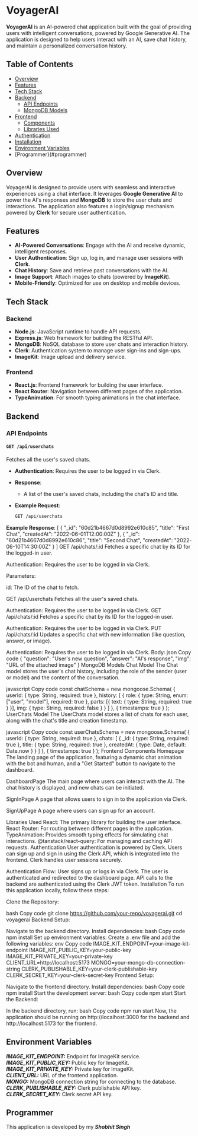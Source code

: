 # VoyagerAI

**VoyagerAI** is an AI-powered chat application built with the goal of providing users with intelligent conversations, powered by Google Generative AI. The application is designed to help users interact with an AI, save chat history, and maintain a personalized conversation history.

## Table of Contents
- [Overview](#overview)
- [Features](#features)
- [Tech Stack](#tech-stack)
- [Backend](#backend)
  - [API Endpoints](#api-endpoints)
  - [MongoDB Models](#mongodb-models)
- [Frontend](#frontend)
  - [Components](#components)
  - [Libraries Used](#libraries-used)
- [Authentication](#authentication)
- [Installation](#installation)
- [Environment Variables](#environment-variables)
- [Programmer}(#programmer)

## Overview

VoyagerAI is designed to provide users with seamless and interactive experiences using a chat interface. It leverages **Google Generative AI** to power the AI's responses and **MongoDB** to store the user chats and interactions. The application also features a login/signup mechanism powered by **Clerk** for secure user authentication.

## Features
- **AI-Powered Conversations**: Engage with the AI and receive dynamic, intelligent responses.
- **User Authentication**: Sign up, log in, and manage user sessions with **Clerk**.
- **Chat History**: Save and retrieve past conversations with the AI.
- **Image Support**: Attach images to chats (powered by **ImageKit**).
- **Mobile-Friendly**: Optimized for use on desktop and mobile devices.
  
## Tech Stack

### Backend
- **Node.js**: JavaScript runtime to handle API requests.
- **Express.js**: Web framework for building the RESTful API.
- **MongoDB**: NoSQL database to store user chats and interaction history.
- **Clerk**: Authentication system to manage user sign-ins and sign-ups.
- **ImageKit**: Image upload and delivery service.

### Frontend
- **React.js**: Frontend framework for building the user interface.
- **React Router**: Navigation between different pages of the application.
- **TypeAnimation**: For smooth typing animations in the chat interface.
  
## Backend

### API Endpoints

#### `GET /api/userchats`
Fetches all the user's saved chats.

- **Authentication**: Requires the user to be logged in via Clerk.
- **Response**: 
  - A list of the user's saved chats, including the chat's ID and title.
  
- **Example Request**:
  ```bash
  GET /api/userchats
**Example Response**:
[
  {
    "_id": "60d21b4667d0d8992e610c85",
    "title": "First Chat",
    "createdAt": "2022-06-01T12:00:00Z"
  },
  {
    "_id": "60d21b4667d0d8992e610c86",
    "title": "Second Chat",
    "createdAt": "2022-06-10T14:30:00Z"
  }
]
GET /api/chats/:id
Fetches a specific chat by its ID for the logged-in user.

Authentication: Requires the user to be logged in via Clerk.

Parameters:

id: The ID of the chat to fetch.

GET /api/userchats
Fetches all the user's saved chats.

Authentication: Requires the user to be logged in via Clerk.
GET /api/chats/:id
Fetches a specific chat by its ID for the logged-in user.

Authentication: Requires the user to be logged in via Clerk.
PUT /api/chats/:id
Updates a specific chat with new information (like question, answer, or image).

Authentication: Requires the user to be logged in via Clerk.
Body:
json
Copy code
{
  "question": "User's new question",
  "answer": "AI's response",
  "img": "URL of the attached image"
}
MongoDB Models
Chat Model
The Chat model stores the user's chat history, including the role of the sender (user or model) and the content of the conversation.

javascript
Copy code
const chatSchema = new mongoose.Schema(
  {
    userId: { type: String, required: true },
    history: [
      {
        role: { type: String, enum: ["user", "model"], required: true },
        parts: [{ text: { type: String, required: true } }],
        img: { type: String, required: false }
      }
    ]
  },
  { timestamps: true }
);
UserChats Model
The UserChats model stores a list of chats for each user, along with the chat's title and creation timestamp.

javascript
Copy code
const userChatsSchema = new mongoose.Schema(
  {
    userId: { type: String, required: true },
    chats: [
      {
        _id: { type: String, required: true },
        title: { type: String, required: true },
        createdAt: { type: Date, default: Date.now }
      }
    ]
  },
  { timestamps: true }
);
Frontend
Components
Homepage
The landing page of the application, featuring a dynamic chat animation with the bot and human, and a "Get Started" button to navigate to the dashboard.

DashboardPage
The main page where users can interact with the AI. The chat history is displayed, and new chats can be initiated.

SignInPage
A page that allows users to sign in to the application via Clerk.

SignUpPage
A page where users can sign up for an account.

Libraries Used
React: The primary library for building the user interface.
React Router: For routing between different pages in the application.
TypeAnimation: Provides smooth typing effects for simulating chat interactions.
@tanstack/react-query: For managing and caching API requests.
Authentication
User authentication is powered by Clerk. Users can sign up and sign in using the Clerk API, which is integrated into the frontend. Clerk handles user sessions securely.

Authentication Flow:
User signs up or logs in via Clerk.
The user is authenticated and redirected to the dashboard page.
API calls to the backend are authenticated using the Clerk JWT token.
Installation
To run this application locally, follow these steps:

Clone the Repository:

bash
Copy code
git clone https://github.com/your-repo/voyagerai.git
cd voyagerai
Backend Setup:

Navigate to the backend directory.
Install dependencies:
bash
Copy code
npm install
Set up environment variables: Create a .env file and add the following variables:
env
Copy code
IMAGE_KIT_ENDPOINT=your-image-kit-endpoint
IMAGE_KIT_PUBLIC_KEY=your-public-key
IMAGE_KIT_PRIVATE_KEY=your-private-key
CLIENT_URL=http://localhost:5173
MONGO=your-mongo-db-connection-string
CLERK_PUBLISHABLE_KEY=your-clerk-publishable-key
CLERK_SECRET_KEY=your-clerk-secret-key
Frontend Setup:

Navigate to the frontend directory.
Install dependencies:
bash
Copy code
npm install
Start the development server:
bash
Copy code
npm start
Start the Backend:

In the backend directory, run:
bash
Copy code
npm run start
Now, the application should be running on http://localhost:3000 for the backend and http://localhost:5173 for the frontend.

## Environment Variables
***IMAGE_KIT_ENDPOINT:*** Endpoint for ImageKit service. <br>
***IMAGE_KIT_PUBLIC_KEY:*** Public key for ImageKit. <br>
***IMAGE_KIT_PRIVATE_KEY:*** Private key for ImageKit. <br>
***CLIENT_URL:*** URL of the frontend application. <br>
***MONGO:*** MongoDB connection string for connecting to the database. <br>
***CLERK_PUBLISHABLE_KEY:*** Clerk publishable API key. <br>
***CLERK_SECRET_KEY:*** Clerk secret API key. <br>

## Programmer
This application is developed by my ***Shobhit Singh***
